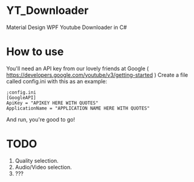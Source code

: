 # YT_Downloader
Material Design WPF Youtube Downloader in C#

# How to use
You'll need an API key from our lovely friends at Google ( https://developers.google.com/youtube/v3/getting-started )
Create a file called config.ini with this as an example: 
```
;config.ini
[GoogleAPI]
ApiKey = "APIKEY HERE WITH QUOTES"
ApplicationName = "APPLICATION NAME HERE WITH QUOTES"
```

And run, you're good to go!

# TODO
1. Quality selection.
2. Audio/Video selection.
3. ???